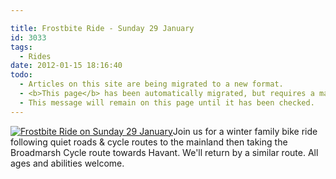 ```yaml
---

title: Frostbite Ride - Sunday 29 January
id: 3033
tags:
  - Rides
date: 2012-01-15 18:16:40
todo:
  - Articles on this site are being migrated to a new format.
  - <b>This page</b> has been automatically migrated, but requires a manual check-&amp;-tune to ensure the format and links all work as expected.
  - This message will remain on this page until it has been checked.
---
```


[![Frostbite Ride on Sunday 29 January](http://www.pompeybug.co.uk/wp-content/uploads/2011/12/frostbite-ride-pdf-211x300.jpg "Frostbite Ride")](http://www.pompeybug.co.uk/wp-content/uploads/2011/12/frostbite-ride-pdf.jpg)Join us for a winter family bike ride following quiet roads &amp; cycle routes to the mainland then taking the Broadmarsh Cycle route towards Havant. We'll return by a similar route. All ages and abilities welcome.